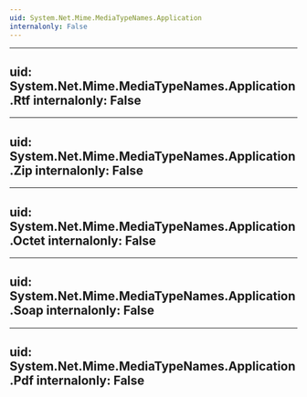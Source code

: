 ```yaml
---
uid: System.Net.Mime.MediaTypeNames.Application
internalonly: False
---
```


---
uid: System.Net.Mime.MediaTypeNames.Application.Rtf
internalonly: False
---

---
uid: System.Net.Mime.MediaTypeNames.Application.Zip
internalonly: False
---

---
uid: System.Net.Mime.MediaTypeNames.Application.Octet
internalonly: False
---

---
uid: System.Net.Mime.MediaTypeNames.Application.Soap
internalonly: False
---

---
uid: System.Net.Mime.MediaTypeNames.Application.Pdf
internalonly: False
---
